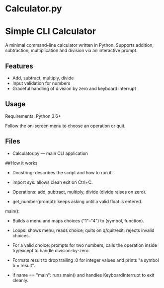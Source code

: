 # Calculator.py
# Simple CLI Calculator

A minimal command-line calculator written in Python. Supports addition, subtraction, multiplication and division via an interactive prompt.

## Features
- Add, subtract, multiply, divide
- Input validation for numbers
- Graceful handling of division by zero and keyboard interrupt

## Usage
Requirements: Python 3.6+

Follow the on-screen menu to choose an operation or quit.

## Files
- Calculator.py — main CLI application

  
##How it works 

- Docstring: describes the script and how to run it.

- import sys: allows clean exit on Ctrl+C.

- Operations: add, subtract, multiply, divide (divide raises on zero).

- get_number(prompt): keeps asking until a valid float is entered.

main():
 - Builds a menu and maps choices ("1"–"4") to (symbol, function).

 - Loops: shows menu, reads choice; quits on q/quit/exit; rejects invalid choices.

 - For a valid choice: prompts for two numbers, calls the operation inside try/except to handle division-by-zero.

 - Formats result to drop trailing .0 for integer values and prints "a symbol b = result".

 - if name == "main": runs main() and handles KeyboardInterrupt to exit cleanly.
